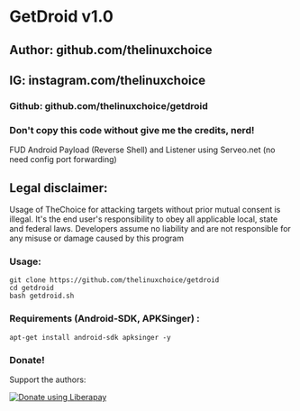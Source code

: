 # GetDroid v1.0
## Author: github.com/thelinuxchoice
## IG: instagram.com/thelinuxchoice
### Github: github.com/thelinuxchoice/getdroid
### Don't copy this code without give me the credits, nerd! 

FUD Android Payload (Reverse Shell) and Listener using Serveo.net (no need config port forwarding)

## Legal disclaimer:
Usage of TheChoice for attacking targets without prior mutual consent is illegal. It's the end user's responsibility to obey all applicable local, state and federal laws. Developers assume no liability and are not responsible for any misuse or damage caused by this program 


### Usage:
```
git clone https://github.com/thelinuxchoice/getdroid
cd getdroid
bash getdroid.sh
```

### Requirements (Android-SDK, APKSinger) :
```
apt-get install android-sdk apksinger -y

```


### Donate!
Support the authors:

<noscript><a href="https://liberapay.com/thelinuxchoice/donate"><img alt="Donate using Liberapay" src="https://liberapay.com/assets/widgets/donate.svg"></a></noscript>
